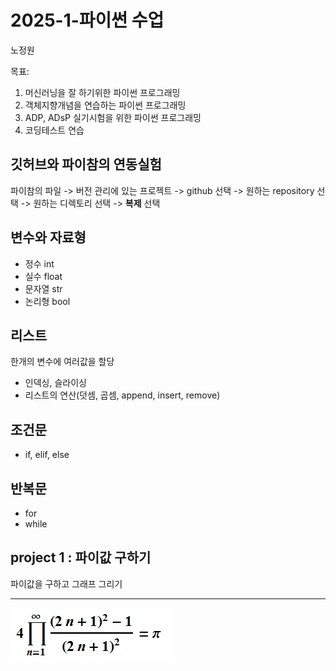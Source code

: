 # 2025-1-파이썬 수업
노정원

목표:
1. 머신러닝을 잘 하기위한 파이썬 프로그래밍
2. 객체지향개념을 연습하는 파이썬 프로그래밍
3. ADP, ADsP 실기시험을 위한 파이썬 프로그래밍
4. 코딩테스트 연습

## 깃허브와 파이참의 연동실험
파이참의 파일 -> 버전 관리에 있는 프로젝트 -> github 선택 
-> 원하는 repository 선택 -> 원하는 디렉토리 선택 -> **복제** 선택

## 변수와 자료형
- 정수 int
- 실수 float
- 문자열 str
- 논리형 bool

## 리스트
한개의 변수에 여러값을 할당
- 인덱싱, 슬라이싱
- 리스트의 연산(덧셈, 곱셈, append, insert, remove)

## 조건문
- if, elif, else

## 반복문
- for
- while

## project 1 : 파이값 구하기
파이값을 구하고 그래프 그리기 <hr>
![img.png](img.png)